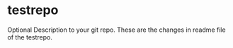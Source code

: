 # testrepo
Optional Description to your git repo.
These are the changes in readme file of the testrepo.
